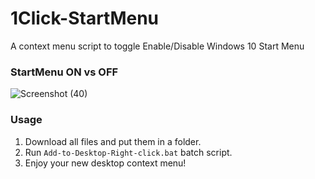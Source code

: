 # 1Click-StartMenu
A context menu script to toggle Enable/Disable Windows 10 Start Menu 

### StartMenu ON vs OFF
![Screenshot (40)](https://github.com/amymor/1Click-StartMenu/assets/54497554/7a7bda5e-564b-4cc1-8310-1aa4d6232def)
### Usage
1. Download all files and put them in a folder.
2. Run `Add-to-Desktop-Right-click.bat` batch script.
3. Enjoy your new desktop context menu!
